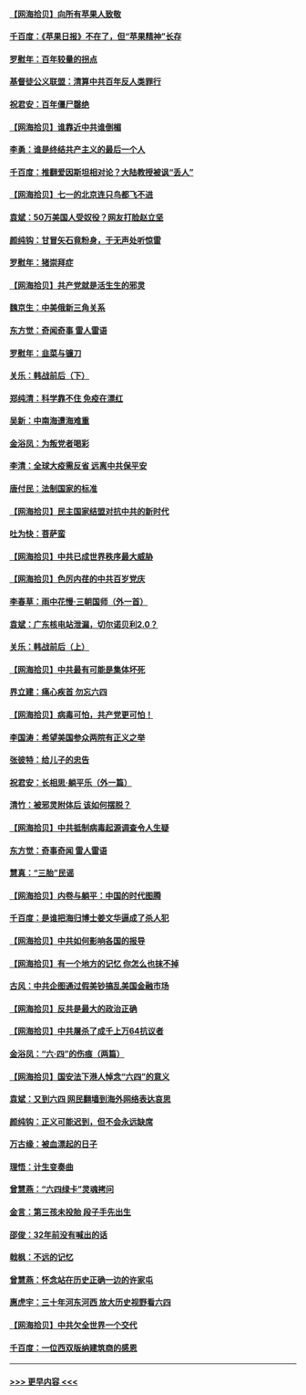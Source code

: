 #### [【网海拾贝】向所有苹果人致敬](../pages/nsc993/n13046795.md?t=06261202) 
#### [千百度：《苹果日报》不在了，但“苹果精神”长存](../pages/nsc993/n13046703.md?t=06261202) 
#### [罗慰年：百年较量的拐点](../pages/nsc993/n13046542.md?t=06261202) 
#### [基督徒公义联盟：清算中共百年反人类罪行](../pages/nsc993/n13046499.md?t=06261202) 
#### [祝君安：百年僵尸罄绝](../pages/nsc993/n13045595.md?t=06261202) 
#### [【网海拾贝】谁靠近中共谁倒楣](../pages/nsc993/n13044667.md?t=06261202) 
#### [李勇：谁是终结共产主义的最后一个人](../pages/nsc993/n13044397.md?t=06261202) 
#### [千百度：推翻爱因斯坦相对论？大陆教授被讽“丢人”](../pages/nsc993/n13043908.md?t=06261202) 
#### [【网海拾贝】七一的北京连只鸟都飞不进](../pages/nsc993/n13041377.md?t=06261202) 
#### [袁斌：50万美国人受奴役？网友打脸赵立坚](../pages/nsc993/n13041330.md?t=06261202) 
#### [颜纯钩：甘冒矢石竟粉身，于无声处听惊雷](../pages/nsc993/n13041140.md?t=06261202) 
#### [罗慰年：猪崇拜症](../pages/nsc993/n13041071.md?t=06261202) 
#### [【网海拾贝】共产党就是活生生的邪灵](../pages/nsc993/n13036627.md?t=06261202) 
#### [魏京生：中美俄新三角关系](../pages/nsc993/n13035986.md?t=06261202) 
#### [东方觉：奇闻奇事 雷人雷语](../pages/nsc993/n13035878.md?t=06261202) 
#### [罗慰年：韭菜与镰刀](../pages/nsc993/n13034374.md?t=06261202) 
#### [关乐：韩战前后（下）](../pages/nsc993/n13034113.md?t=06261202) 
#### [郑纯清：科学靠不住 免疫在漂红](../pages/nsc993/n13034093.md?t=06261202) 
#### [吴新：中南海遭海难重](../pages/nsc993/n13034084.md?t=06261202) 
#### [金浴凤：为叛党者喝彩](../pages/nsc993/n13034058.md?t=06261202) 
#### [李清：全球大疫需反省 远离中共保平安](../pages/nsc993/n13033784.md?t=06261202) 
#### [唐付民：法制国家的标准](../pages/nsc993/n13032944.md?t=06261202) 
#### [【网海拾贝】民主国家结盟对抗中共的新时代](../pages/nsc993/n13031717.md?t=06261202) 
#### [吐为快：菩萨蛮](../pages/nsc993/n13030033.md?t=06261202) 
#### [【网海拾贝】中共已成世界秩序最大威胁](../pages/nsc993/n13028138.md?t=06261202) 
#### [【网海拾贝】色厉内荏的中共百岁党庆](../pages/nsc993/n13025582.md?t=06261202) 
#### [李春草：雨中花慢‧三朝国师（外一首）](../pages/nsc993/n13025567.md?t=06261202) 
#### [袁斌：广东核电站泄漏，切尔诺贝利2.0？](../pages/nsc993/n13025475.md?t=06261202) 
#### [关乐：韩战前后（上）](../pages/nsc993/n13025387.md?t=06261202) 
#### [【网海拾贝】中共最有可能是集体坏死](../pages/nsc993/n13023101.md?t=06261202) 
#### [界立建：痛心疾首 勿忘六四](../pages/nsc993/n13022339.md?t=06261202) 
#### [【网海拾贝】病毒可怕，共产党更可怕！](../pages/nsc993/n13020728.md?t=06261202) 
#### [李国涛：希望美国参众两院有正义之举](../pages/nsc993/n13020674.md?t=06261202) 
#### [张彼特：给儿子的忠告](../pages/nsc993/n13018934.md?t=06261202) 
#### [祝君安：长相思‧躺平乐（外一篇）](../pages/nsc993/n13018923.md?t=06261202) 
#### [清竹：被邪灵附体后 该如何摆脱？](../pages/nsc993/n13018877.md?t=06261202) 
#### [【网海拾贝】中共抵制病毒起源调查令人生疑](../pages/nsc993/n13017785.md?t=06261202) 
#### [东方觉：奇事奇闻 雷人雷语](../pages/nsc993/n13017577.md?t=06261202) 
#### [慧真：“三胎”民谣](../pages/nsc993/n13017394.md?t=06261202) 
#### [【网海拾贝】内卷与躺平：中国的时代图腾](../pages/nsc993/n13016128.md?t=06261202) 
#### [千百度：是谁把海归博士姜文华逼成了杀人犯](../pages/nsc993/n13015218.md?t=06261202) 
#### [【网海拾贝】中共如何影响各国的报导](../pages/nsc993/n13012599.md?t=06261202) 
#### [【网海拾贝】有一个地方的记忆 你怎么也抹不掉](../pages/nsc993/n13009802.md?t=06261202) 
#### [古风：中共企图通过假美钞搞乱美国金融市场](../pages/nsc993/n13009626.md?t=06261202) 
#### [【网海拾贝】反共是最大的政治正确](../pages/nsc993/n13007051.md?t=06261202) 
#### [【网海拾贝】中共屠杀了成千上万64抗议者](../pages/nsc993/n13002713.md?t=06261202) 
#### [金浴凤：“六·四”的伤痕（两篇）](../pages/nsc993/n13001719.md?t=06261202) 
#### [【网海拾贝】国安法下港人悼念“六四”的意义](../pages/nsc993/n13001039.md?t=06261202) 
#### [袁斌：又到六四 网民翻墙到海外网络表达哀思](../pages/nsc993/n13000995.md?t=06261202) 
#### [颜纯钩：正义可能迟到，但不会永远缺席](../pages/nsc993/n13000920.md?t=06261202) 
#### [万古缘：被血漂起的日子](../pages/nsc993/n13000914.md?t=06261202) 
#### [理悟：计生变奏曲](../pages/nsc993/n13000414.md?t=06261202) 
#### [曾慧燕：“六四绿卡”灵魂拷问](../pages/nsc993/n13000277.md?t=06261202) 
#### [金言：第三孩未投胎 段子手先出生](../pages/nsc993/n13000215.md?t=06261202) 
#### [邵俊：32年前没有喊出的话](../pages/nsc993/n13000181.md?t=06261202) 
#### [戟枫：不远的记忆](../pages/nsc993/n13000121.md?t=06261202) 
#### [曾慧燕：怀念站在历史正确一边的许家屯](../pages/nsc993/n13000073.md?t=06261202) 
#### [惠虎宇：三十年河东河西 放大历史视野看六四](../pages/nsc993/n13000018.md?t=06261202) 
#### [【网海拾贝】中共欠全世界一个交代](../pages/nsc993/n12998706.md?t=06261202) 
#### [千百度：一位西双版纳建筑商的感恩](../pages/nsc993/n12998487.md?t=06261202) 

----
#### [ >>> 更早内容 <<< ](../indexes/nsc993-earlier.md)
